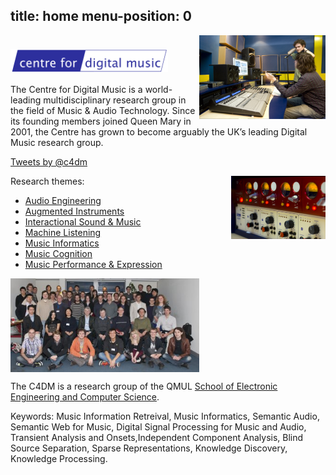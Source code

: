 
title: home
menu-position: 0
---

<div><img src="images/wide_IMG_3972_0250.jpg" style="width: 40%; max-width:400px; float: right; margin: 0px; padding: 0px; margin-left: 5px;" /></div>

<h1><img src="images/penlogo.png" alt="Centre for Digital Music" class="c4dmbiglogo" style="width: 50%; max-width: 11em; display: block; float: none; margin: 0px; padding: 0px;" /></h1>


The Centre for Digital Music is a world-leading multidisciplinary research group in the field of Music & Audio Technology. Since its founding members joined Queen Mary in 2001, the Centre has grown to become arguably the UK’s leading Digital Music research group.

<a class="twitter-timeline" href="https://twitter.com/c4dm" data-widget-id="561187870955040769" data-chrome="nofooter" width="300" height="900">Tweets by @c4dm</a><script>!function(d,s,id){var js,fjs=d.getElementsByTagName(s)[0],p=/^http:/.test(d.location)?'http':'https';if(!d.getElementById(id)){js=d.createElement(s);js.id=id;js.src=p+"://platform.twitter.com/widgets.js";fjs.parentNode.insertBefore(js,fjs);}}(document,"script","twitter-wjs");</script>

<img src="images/preamps_IMG_3949_0227.jpg" style="width: 30%; max-width:400px; float: right; clear: both;" />






Research themes:

* [Audio Engineering](#)
* [Augmented Instruments](#)
* [Interactional Sound & Music](#)
* [Machine Listening](#)
* [Music Informatics](#)
* [Music Cognition](#)
* [Music Performance & Expression](#)

<img src="images/c4dm_grp_201112_thumb.jpg" style="width:60%; max-width:600px; float: none; display: block; margin: 0px; padding: 0px; clear: none;" />



The C4DM is a research group of the QMUL [School of Electronic Engineering and Computer Science](http://www.eecs.qmul.ac.uk/).

Keywords: Music Information Retreival, Music Informatics, Semantic Audio, Semantic Web for Music, Digital Signal Processing for Music and Audio, Transient Analysis and Onsets,Independent Component Analysis, Blind Source Separation, Sparse Representations, Knowledge Discovery, Knowledge Processing.

